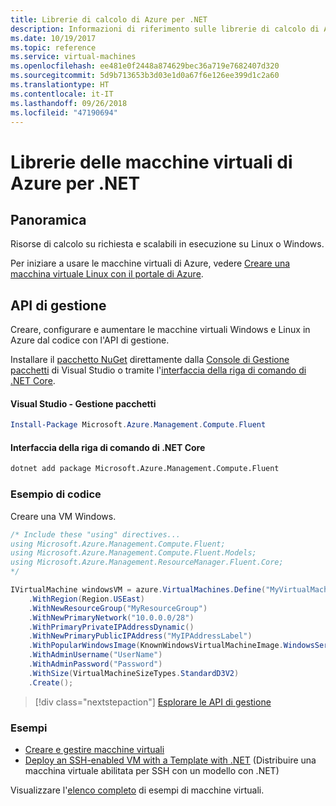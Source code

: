 ```yaml
---
title: Librerie di calcolo di Azure per .NET
description: Informazioni di riferimento sulle librerie di calcolo di Azure per .NET
ms.date: 10/19/2017
ms.topic: reference
ms.service: virtual-machines
ms.openlocfilehash: ee481e0f2448a874629bec36a719e7682407d320
ms.sourcegitcommit: 5d9b713653b3d03e1d0a67f6e126ee399d1c2a60
ms.translationtype: HT
ms.contentlocale: it-IT
ms.lasthandoff: 09/26/2018
ms.locfileid: "47190694"
---
```

# <a name="azure-virtual-machine-libraries-for-net"></a>Librerie delle macchine virtuali di Azure per .NET

## <a name="overview"></a>Panoramica

Risorse di calcolo su richiesta e scalabili in esecuzione su Linux o Windows.

Per iniziare a usare le macchine virtuali di Azure, vedere [Creare una macchina virtuale Linux con il portale di Azure](https://review.docs.microsoft.com/azure/virtual-machines/linux/quick-create-portal).

## <a name="management-apis"></a>API di gestione

Creare, configurare e aumentare le macchine virtuali Windows e Linux in Azure dal codice con l'API di gestione.

Installare il [pacchetto NuGet](https://www.nuget.org/packages/Microsoft.Azure.Management.Compute.Fluent) direttamente dalla [Console di Gestione pacchetti][PackageManager] di Visual Studio o tramite l'[interfaccia della riga di comando di .NET Core][DotNetCLI].

#### <a name="visual-studio-package-manager"></a>Visual Studio - Gestione pacchetti

```powershell
Install-Package Microsoft.Azure.Management.Compute.Fluent
```

#### <a name="net-core-cli"></a>Interfaccia della riga di comando di .NET Core

```bash
dotnet add package Microsoft.Azure.Management.Compute.Fluent
```

### <a name="code-example"></a>Esempio di codice

Creare una VM Windows.

```csharp
/* Include these "using" directives...
using Microsoft.Azure.Management.Compute.Fluent;
using Microsoft.Azure.Management.Compute.Fluent.Models;
using Microsoft.Azure.Management.ResourceManager.Fluent.Core;
*/

IVirtualMachine windowsVM = azure.VirtualMachines.Define("MyVirtualMachine")
    .WithRegion(Region.USEast)
    .WithNewResourceGroup("MyResourceGroup")
    .WithNewPrimaryNetwork("10.0.0.0/28")
    .WithPrimaryPrivateIPAddressDynamic()
    .WithNewPrimaryPublicIPAddress("MyIPAddressLabel")
    .WithPopularWindowsImage(KnownWindowsVirtualMachineImage.WindowsServer2012R2Datacenter)
    .WithAdminUsername("UserName")
    .WithAdminPassword("Password")
    .WithSize(VirtualMachineSizeTypes.StandardD3V2)
    .Create();
```

> [!div class="nextstepaction"]
> [Esplorare le API di gestione](https://docs.microsoft.com/dotnet/api/overview/azure/virtualmachines/management?view=azure-dotnet)

### <a name="samples"></a>Esempi

* [Creare e gestire macchine virtuali](/dotnet/azure/dotnet-sdk-azure-virtual-machine-samples)
* [Deploy an SSH-enabled VM with a Template with .NET](https://azure.microsoft.com/resources/samples/resource-manager-dotnet-template-deployment/) (Distribuire una macchina virtuale abilitata per SSH con un modello con .NET)

Visualizzare l'[elenco completo](https://azure.microsoft.com/resources/samples/?platform=dotnet&term=VM) di esempi di macchine virtuali.

[PackageManager]: https://docs.microsoft.com/nuget/tools/package-manager-console
[DotNetCLI]: https://docs.microsoft.com/dotnet/core/tools/dotnet-add-package
